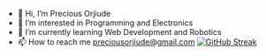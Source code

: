 - 👋 Hi, I’m Precious Orjiude
- 👀 I’m interested in Programming and Electronics
- 🌱 I’m currently learning Web Development and Robotics
- 📫 How to reach me preciousorjiude@gmail.com
[![GitHub Streak](http://github-readme-streak-stats.herokuapp.com?user=IndigoSoftwares21&theme=cobalt)](https://git.io/streak-stats)
<!---
IndigoSoftwares21/IndigoSoftwares21 is a ✨ special ✨ repository because its `README.md` (this file) appears on your GitHub profile.
You can click the Preview link to take a look at your changes.
--->
